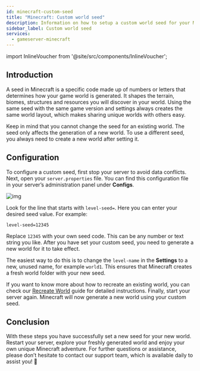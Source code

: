 ```yaml
---
id: minecraft-custom-seed
title: "Minecraft: Custom world seed"
description: Information on how to setup a custom world seed for your Minecraft server from ZAP-Hosting - ZAP-Hosting.com documentation
sidebar_label: Custom world seed
services:
  - gameserver-minecraft
---
```


import InlineVoucher from '@site/src/components/InlineVoucher';

## Introduction

A seed in Minecraft is a specific code made up of numbers or letters that determines how your game world is generated. It shapes the terrain, biomes, structures and resources you will discover in your world. Using the same seed with the same game version and settings always creates the same world layout, which makes sharing unique worlds with others easy.

Keep in mind that you cannot change the seed for an existing world. The seed only affects the generation of a new world. To use a different seed, you always need to create a new world after setting it.

<InlineVoucher />



## Configuration

To configure a custom seed, first stop your server to avoid data conflicts. Next, open your `server.properties` file. You can find this configuration file in your server’s administration panel under **Configs**.

![img](https://screensaver01.zap-hosting.com/index.php/s/XBKN9r3CAweP9RG/download)

Look for the line that starts with `level-seed=`. Here you can enter your desired seed value. For example:

```
level-seed=12345
```

Replace `12345` with your own seed code. This can be any number or text string you like. After you have set your custom seed, you need to generate a new world for it to take effect. 

The easiest way to do this is to change the `level-name` in the **Settings** to a new, unused name, for example `world1`. This ensures that Minecraft creates a fresh world folder with your new seed.

If you want to know more about how to recreate an existing world, you can check our [Recreate World](minecraft-worlds.md) guide for detailed instructions. Finally, start your server again. Minecraft will now generate a new world using your custom seed.

## Conclusion

With these steps you have successfully set a new seed for your new world. Restart your server, explore your freshly generated world and enjoy your own unique Minecraft adventure. For further questions or assistance, please don’t hesitate to contact our support team, which is available daily to assist you! 🙂